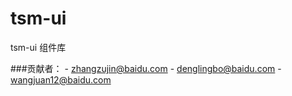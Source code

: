 tsm-ui
======

tsm-ui 组件库


###贡献者：
	- zhangzujin@baidu.com
	- denglingbo@baidu.com
	- wangjuan12@baidu.com

